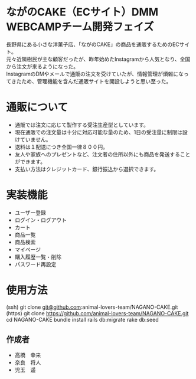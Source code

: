 # ながのCAKE（ECサイト）DMM WEBCAMPチーム開発フェイズ

長野県にある小さな洋菓子店、「ながのCAKE」の商品を通販するためのECサイト。  
元々近隣樹民が主な顧客だったが、昨年始めたInstagramから人気となり、全国から注文が来るようになった。  
InstagramのDMやメールで通販の注文を受けていたが、情報管理が煩雑になってきたため、管理機能を含んだ通販サイトを開設しようと思い至った。


#  通販について

- 通販では注文に応じて製作する受注生産型としています。  
- 現在通販での注文量は十分に対応可能な量のため、1日の受注量に制限は設けていません。  
- 送料は１配送につき全国一律８００円。  
- 友人や家族へのプレゼントなど、注文者の住所以外にも商品を発送することができます。  
- 支払い方法はクレジットカード、銀行振込から選択できます。

#  実装機能

-   ユーザー登録
-   ログイン・ログアウト
-   カート
-   商品一覧
-   商品検索
-   マイページ
-   購入履歴一覧・削除
-   パスワード再設定

# 使用方法

(ssh) git clone git@github.com:animal-lovers-team/NAGANO-CAKE.git
(https) git clone https://github.com/animal-lovers-team/NAGANO-CAKE.git
cd NAGANO-CAKE
bundle install
rails db:migrate
rake db:seed


## 作成者

- 高橋　幸来
- 奈良　将人
- 児玉　遥
